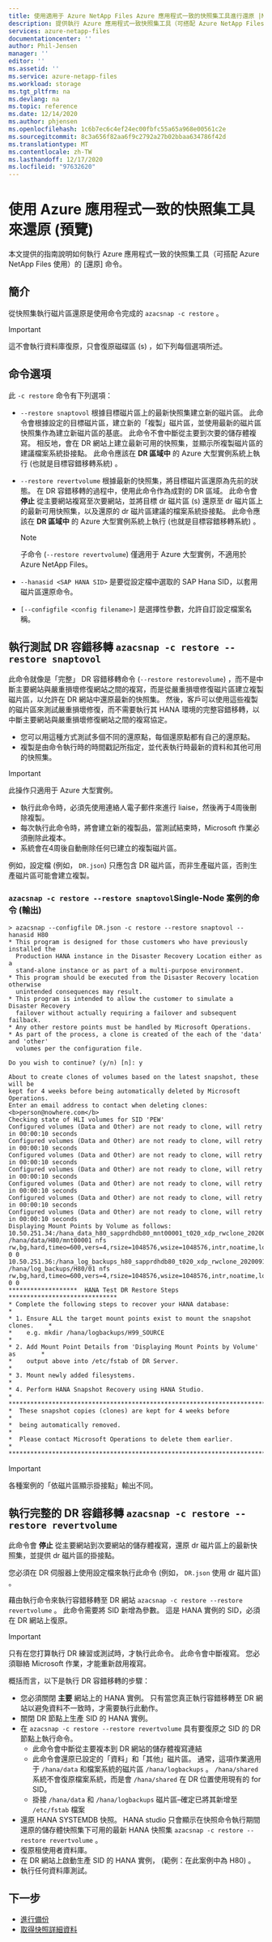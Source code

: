 ```yaml
---
title: 使用適用于 Azure NetApp Files Azure 應用程式一致的快照集工具進行還原 |Microsoft Docs
description: 提供執行 Azure 應用程式一致快照集工具（可搭配 Azure NetApp Files 使用）的 [還原] 命令的指南。
services: azure-netapp-files
documentationcenter: ''
author: Phil-Jensen
manager: ''
editor: ''
ms.assetid: ''
ms.service: azure-netapp-files
ms.workload: storage
ms.tgt_pltfrm: na
ms.devlang: na
ms.topic: reference
ms.date: 12/14/2020
ms.author: phjensen
ms.openlocfilehash: 1c6b7ec6c4ef24ec00fbfc55a65a968e00561c2e
ms.sourcegitcommit: 8c3a656f82aa6f9c2792a27b02bbaa634786f42d
ms.translationtype: MT
ms.contentlocale: zh-TW
ms.lasthandoff: 12/17/2020
ms.locfileid: "97632620"
---
```

# <a name="restore-using-azure-application-consistent-snapshot-tool-preview"></a>使用 Azure 應用程式一致的快照集工具來還原 (預覽) 

本文提供的指南說明如何執行 Azure 應用程式一致的快照集工具（可搭配 Azure NetApp Files 使用）的 [還原] 命令。

## <a name="introduction"></a>簡介

從快照集執行磁片區還原是使用命令完成的 `azacsnap -c restore` 。

> [!IMPORTANT]
> 這不會執行資料庫復原，只會復原磁碟區 (s) ，如下列每個選項所述。

## <a name="command-options"></a>命令選項

此 `-c restore` 命令有下列選項：

- `--restore snaptovol` 根據目標磁片區上的最新快照集建立新的磁片區。 此命令會根據設定的目標磁片區，建立新的「複製」磁片區，並使用最新的磁片區快照集作為建立新磁片區的基底。  此命令不會中斷從主要到次要的儲存體複寫。 相反地，會在 DR 網站上建立最新可用的快照集，並顯示所複製磁片區的建議檔案系統掛接點。 此命令應該在 **DR 區域中** 的 Azure 大型實例系統上執行 (也就是目標容錯移轉系統) 。

- `--restore revertvolume` 根據最新的快照集，將目標磁片區還原為先前的狀態。  在 DR 容錯移轉的過程中，使用此命令作為成對的 DR 區域。 此命令會 **停止** 從主要網站複寫至次要網站，並將目標 dr 磁片區 (s) 還原至 dr 磁片區上的最新可用快照集，以及還原的 dr 磁片區建議的檔案系統掛接點。 此命令應該在 **DR 區域中** 的 Azure 大型實例系統上執行 (也就是目標容錯移轉系統) 。
    > [!NOTE]
    > 子命令 (`--restore revertvolume`) 僅適用于 Azure 大型實例，不適用於 Azure NetApp Files。
- `--hanasid <SAP HANA SID>` 是要從設定檔中選取的 SAP Hana SID，以套用磁片區還原命令。

- `[--configfile <config filename>]` 是選擇性參數，允許自訂設定檔案名稱。

## <a name="perform-a-test-dr-failover-azacsnap--c-restore---restore-snaptovol"></a>執行測試 DR 容錯移轉 `azacsnap -c restore --restore snaptovol`

此命令就像是「完整」 DR 容錯移轉命令 (`--restore restorevolume`) ，而不是中斷主要網站與嚴重損壞修復網站之間的複寫，而是從嚴重損壞修復磁片區建立複製磁片區，以允許在 DR 網站中還原最新的快照集。 然後，客戶可以使用這些複製的磁片區來測試嚴重損壞修復，而不需要執行其 HANA 環境的完整容錯移轉，以中斷主要網站與嚴重損壞修復網站之間的複寫協定。

- 您可以用這種方式測試多個不同的還原點，每個還原點都有自己的還原點。
- 複製是由命令執行時的時間戳記所指定，並代表執行時最新的資料和其他可用的快照集。

> [!IMPORTANT]
> 此操作只適用于 Azure 大型實例。
>
> - 執行此命令時，必須先使用連絡人電子郵件來進行 liaise，然後再于4周後刪除複製。
> - 每次執行此命令時，將會建立新的複製品，當測試結束時，Microsoft 作業必須刪除此複本。
> - 系統會在4周後自動刪除任何已建立的複製磁片區。

例如，設定檔 (例如， `DR.json`) 只應包含 DR 磁片區，而非生產磁片區，否則生產磁片區可能會建立複製。

### <a name="output-of-the-azacsnap--c-restore---restore-snaptovol-command-for-single-node-scenario"></a>`azacsnap -c restore --restore snaptovol`Single-Node 案例的命令 (輸出) 

```output
> azacsnap --configfile DR.json -c restore --restore snaptovol --hanasid H80
* This program is designed for those customers who have previously installed the
  Production HANA instance in the Disaster Recovery Location either as a
  stand-alone instance or as part of a multi-purpose environment.
* This program should be executed from the Disaster Recovery location otherwise
  unintended consequences may result.
* This program is intended to allow the customer to simulate a Disaster Recovery
  failover without actually requiring a failover and subsequent failback.
* Any other restore points must be handled by Microsoft Operations.
* As part of the process, a clone is created of the each of the 'data' and 'other'
  volumes per the configuration file.

Do you wish to continue? (y/n) [n]: y

About to create clones of volumes based on the latest snapshot, these will be
kept for 4 weeks before being automatically deleted by Microsoft Operations.
Enter an email address to contact when deleting clones: <b>person@nowhere.com</b>
Checking state of HLI volumes for SID 'PEW'
Configured volumes (Data and Other) are not ready to clone, will retry in 00:00:10 seconds
Configured volumes (Data and Other) are not ready to clone, will retry in 00:00:10 seconds
Configured volumes (Data and Other) are not ready to clone, will retry in 00:00:10 seconds
Configured volumes (Data and Other) are not ready to clone, will retry in 00:00:10 seconds
Configured volumes (Data and Other) are not ready to clone, will retry in 00:00:10 seconds
Configured volumes (Data and Other) are not ready to clone, will retry in 00:00:10 seconds
Configured volumes (Data and Other) are not ready to clone, will retry in 00:00:10 seconds
Displaying Mount Points by Volume as follows:
10.50.251.34:/hana_data_h80_sapprdhdb80_mnt00001_t020_xdp_rwclone_20200916_0256  /hana/data/H80/mnt00001 nfs  rw,bg,hard,timeo=600,vers=4,rsize=1048576,wsize=1048576,intr,noatime,lock 0 0
10.50.251.36:/hana_log_backups_h80_sapprdhdb80_t020_xdp_rwclone_20200916_0256  /hana/log_backups/H80/01 nfs  rw,bg,hard,timeo=600,vers=4,rsize=1048576,wsize=1048576,intr,noatime,lock 0 0
*******************  HANA Test DR Restore Steps  ******************************
* Complete the following steps to recover your HANA database:           *
* 1. Ensure ALL the target mount points exist to mount the snapshot clones.    *
*    e.g. mkdir /hana/logbackups/H99_SOURCE                                    *
* 2. Add Mount Point Details from 'Displaying Mount Points by Volume' as       *
*    output above into /etc/fstab of DR Server.                                *
* 3. Mount newly added filesystems.                                            *
* 4. Perform HANA Snapshot Recovery using HANA Studio.                         *
********************************************************************************
*  These snapshot copies (clones) are kept for 4 weeks before                  *
*  being automatically removed.                                                *
*  Please contact Microsoft Operations to delete them earlier.                 *
********************************************************************************
```

> [!IMPORTANT]
> 各種案例的「依磁片區顯示掛接點」輸出不同。

## <a name="perform-full-dr-failover-azacsnap--c-restore---restore-revertvolume"></a>執行完整的 DR 容錯移轉 `azacsnap -c restore --restore revertvolume`

此命令會 **停止** 從主要網站到次要網站的儲存體複寫，還原 dr 磁片區上的最新快照集，並提供 dr 磁片區的掛接點。

您必須在 DR 伺服器上使用設定檔來執行此命令 (例如， `DR.json` 使用 dr 磁片區) 。

藉由執行命令來執行容錯移轉至 DR 網站 `azacsnap -c restore --restore revertvolume` 。  此命令需要將 SID 新增為參數。 這是 HANA 實例的 SID，必須在 DR 網站上復原。

> [!IMPORTANT]
> 只有在您打算執行 DR 練習或測試時，才執行此命令。 此命令會中斷複寫。 您必須聯絡 Microsoft 作業，才能重新啟用複寫。

概括而言，以下是執行 DR 容錯移轉的步驟：

- 您必須關閉 **主要** 網站上的 HANA 實例。 只有當您真正執行容錯移轉至 DR 網站以避免資料不一致時，才需要執行此動作。
- 關閉 DR 節點上生產 SID 的 HANA 實例。
- 在 `azacsnap -c restore --restore revertvolume` 具有要復原之 SID 的 DR 節點上執行命令。
  - 此命令會中斷從主要複本到 DR 網站的儲存體複寫連結
  - 此命令會還原已設定的「資料」和「其他」磁片區。  通常，這項作業適用于 `/hana/data` 和檔案系統的磁片區 `/hana/logbackups` 。  `/hana/shared`系統不會復原檔案系統，而是會 `/hana/shared` 在 DR 位置使用現有的 for SID。
  - 掛接 `/hana/data` 和 `/hana/logbackups` 磁片區–確定已將其新增至 `/etc/fstab` 檔案
- 還原 HANA SYSTEMDB 快照。 HANA studio 只會顯示在快照命令執行期間還原的儲存體快照集下可用的最新 HANA 快照集 `azacsnap -c restore --restore revertvolume` 。
- 復原租使用者資料庫。
- 在 DR 網站上啟動生產 SID 的 HANA 實例， (範例：在此案例中為 H80) 。
- 執行任何資料庫測試。

## <a name="next-steps"></a>下一步

- [進行備份](azacsnap-cmd-ref-backup.md)
- [取得快照詳細資料](azacsnap-cmd-ref-details.md)

